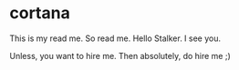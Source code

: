 # cortana

This is my read me. So read me.
Hello Stalker. I see you.

Unless, you want to hire me. Then absolutely, do hire me ;)
